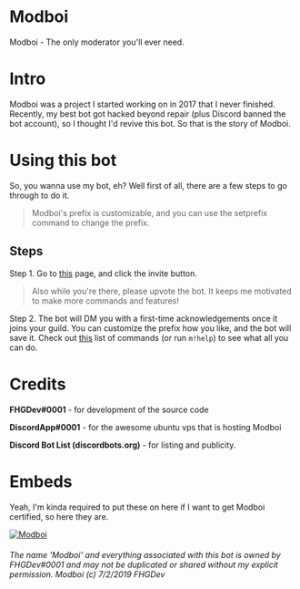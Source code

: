 # Modboi
  Modboi - The only moderator you'll ever need.

# Intro

Modboi was a project I started working on in 2017 that I never finished.
Recently, my best bot got hacked beyond repair (plus Discord banned the bot account), so I thought I'd revive this bot.
So that is the story of Modboi.

# Using this bot
So, you wanna use my bot, eh? Well first of all, there are a few steps to go through to do it.
> Modboi's prefix is customizable, and you can use the setprefix command to change the prefix.

## Steps

Step 1.
Go to [this](https://discordbots.org/bot/572092327460601859 "Modboi | Discord Bots") page, and click the invite button.
> Also while you're there, please upvote the bot. It keeps me motivated to make more commands and features!

Step 2.
The bot will DM you with a first-time acknowledgements once it joins your guild.
You can customize the prefix how you like, and the bot will save it.
Check out [this](https://modboi.js.org/docs/command_list) list of commands (or run `m!help`) to see what all you can do.

# Credits
**FHGDev#0001** - for development of the source code  

**DiscordApp#0001** - for the awesome ubuntu vps that is hosting Modboi  

**Discord Bot List (discordbots.org)** - for listing and publicity.  



# Embeds
Yeah, I'm kinda required to put these on here if I want to get Modboi certified, so here they are.  

[![Modboi](https://bots.ondiscord.xyz/bots/572092327460601859/embed?showGuilds=true)](https://bots.ondiscord.xyz/bots/572092327460601859)

###### The name 'Modboi' and everything associated with this bot is owned by FHGDev#0001 and may not be duplicated or shared without my explicit permission. Modboi (c) 7/2/2019 FHGDev
